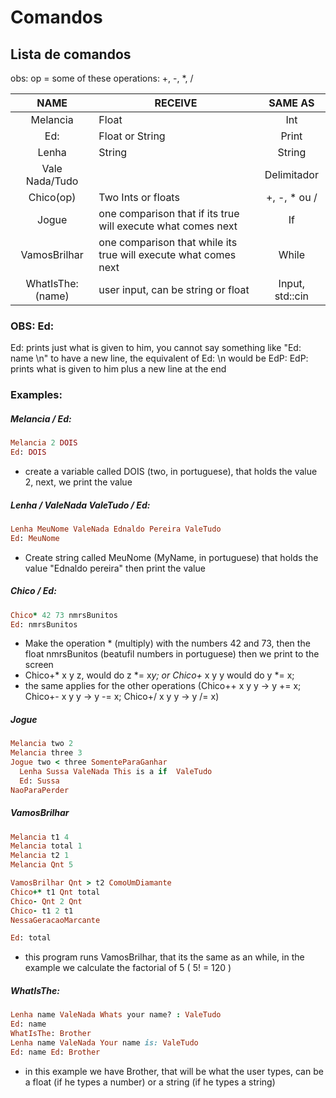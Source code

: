 # Comandos

## Lista de comandos

obs: op = some of these operations: +, -, *, /

| NAME             | RECEIVE                                                         | SAME AS        |
|:----------------:| ----------------------------------------------------------------|:--------------:|
| Melancia         | Float                                                           | Int            |
| Ed:              | Float or String                                                 | Print          |
| Lenha            | String                                                          | String         |
| Vale Nada/Tudo   |                                                                 | Delimitador    |
| Chico(op)        | Two Ints or floats                                              | +, -, * ou /   |
| Jogue            | one comparison that if its true will execute what comes next    | If             |
| VamosBrilhar     | one comparison that while its true will execute what comes next | While          |
| WhatIsThe: (name)| user input, can be string or float                              | Input, std::cin|

### OBS: Ed:

Ed: prints just what is given to him, you cannot say something like "Ed: name \n" to have a new line, the equivalent of Ed: \n would be EdP:
EdP: prints what is given to him plus a new line at the end

### Examples:

##### Melancia / Ed:

```ruby
Melancia 2 DOIS
Ed: DOIS
```

- create a variable called DOIS (two, in portuguese), that holds the value 2, next, we print the value



##### Lenha / ValeNada ValeTudo / Ed:

```ruby
Lenha MeuNome ValeNada Ednaldo Pereira ValeTudo
Ed: MeuNome
```

- Create string called MeuNome (MyName, in portuguese) that holds the value "Ednaldo pereira" then print the value



##### Chico / Ed:

```ruby
Chico* 42 73 nmrsBunitos
Ed: nmrsBunitos
```

- Make the operation * (multiply) with the numbers 42 and 73, then the float nmrsBunitos (beatufil numbers in portuguese) then we print to the screen
- Chico+* x y z, would do z \*= x*y; or Chico+* x y y would do y \*= x;
- the same applies for the other operations (Chico++ x y y -> y += x; Chico+- x y y -> y -= x; Chico+/ x y y -> y /= x)

##### Jogue
```ruby
Melancia two 2
Melancia three 3
Jogue two < three SomenteParaGanhar
  Lenha Sussa ValeNada This is a if  ValeTudo
  Ed: Sussa
NaoParaPerder
```

##### VamosBrilhar
```ruby
Melancia t1 4
Melancia total 1
Melancia t2 1
Melancia Qnt 5

VamosBrilhar Qnt > t2 ComoUmDiamante
Chico+* t1 Qnt total
Chico- Qnt 2 Qnt
Chico- t1 2 t1
NessaGeracaoMarcante

Ed: total
```

- this program runs VamosBrilhar, that its the same as an while, in the example we calculate the factorial of 5 ( 5! = 120 )

##### WhatIsThe: 
```ruby
Lenha name ValeNada Whats your name? : ValeTudo
Ed: name
WhatIsThe: Brother
Lenha name ValeNada Your name is: ValeTudo
Ed: name Ed: Brother
```
- in this example we have Brother, that will be what the user types, can be a float (if he types a number) or a string (if he types a string)
